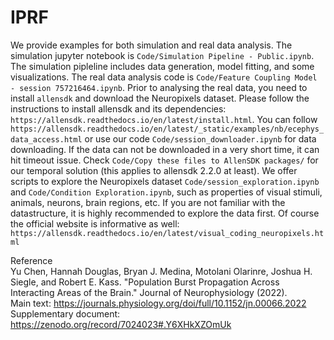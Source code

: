 # IPRF

We provide examples for both simulation and real data analysis. The simulation jupyter notebook is `Code/Simulation Pipeline - Public.ipynb`.
The simulation pipleline includes data generation, model fitting, and some visualizations.
The real data analysis code is `Code/Feature Coupling Model - session 757216464.ipynb`.
Prior to analysing the real data, you need to install `allensdk` and download the Neuropixels dataset. 
Please follow the instructions to install allensdk and its dependencies: `https://allensdk.readthedocs.io/en/latest/install.html`.
You can follow `https://allensdk.readthedocs.io/en/latest/_static/examples/nb/ecephys_data_access.html` or use our code `Code/session_downloader.ipynb` for data downloading.
If the data can not be downloaded in a very short time, it can hit timeout issue. Check `Code/Copy these files to AllenSDK packages/` for our temporal solution (this applies to allensdk 2.2.0 at least).
We offer scripts to explore the Neuropixels dataset `Code/session_exploration.ipynb` and `Code/Condition Exploration.ipynb`, such as properties of visual stimuli, animals, neurons, brain regions, etc. If you are not familiar with the datastructure, it is highly recommended to explore the data first. Of course the official website is informative as well: `https://allensdk.readthedocs.io/en/latest/visual_coding_neuropixels.html`

Reference <br>
Yu Chen, Hannah Douglas, Bryan J. Medina, Motolani Olarinre, Joshua H. Siegle, and Robert E. Kass. "Population Burst Propagation Across Interacting Areas of the Brain." Journal of Neurophysiology (2022). <br>
Main text: https://journals.physiology.org/doi/full/10.1152/jn.00066.2022 <br>
Supplementary document: https://zenodo.org/record/7024023#.Y6XHkXZOmUk
